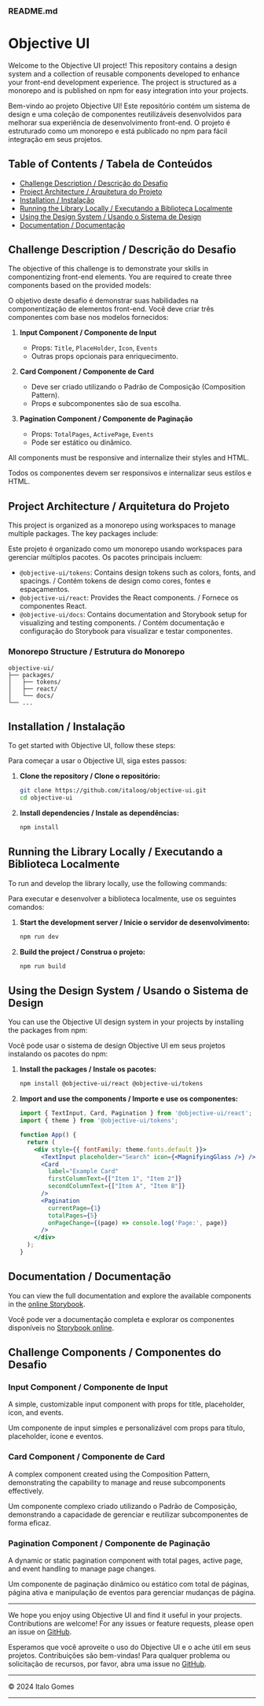 ### README.md

# Objective UI

Welcome to the Objective UI project! This repository contains a design system and a collection of reusable components developed to enhance your front-end development experience. The project is structured as a monorepo and is published on npm for easy integration into your projects.

Bem-vindo ao projeto Objective UI! Este repositório contém um sistema de design e uma coleção de componentes reutilizáveis desenvolvidos para melhorar sua experiência de desenvolvimento front-end. O projeto é estruturado como um monorepo e está publicado no npm para fácil integração em seus projetos.

## Table of Contents / Tabela de Conteúdos

- [Challenge Description / Descrição do Desafio](#challenge-description--descrição-do-desafio)
- [Project Architecture / Arquitetura do Projeto](#project-architecture--arquitetura-do-projeto)
- [Installation / Instalação](#installation--instalação)
- [Running the Library Locally / Executando a Biblioteca Localmente](#running-the-library-locally--executando-a-biblioteca-localmente)
- [Using the Design System / Usando o Sistema de Design](#using-the-design-system--usando-o-sistema-de-design)
- [Documentation / Documentação](#documentation--documentação)

## Challenge Description / Descrição do Desafio

The objective of this challenge is to demonstrate your skills in componentizing front-end elements. You are required to create three components based on the provided models:

O objetivo deste desafio é demonstrar suas habilidades na componentização de elementos front-end. Você deve criar três componentes com base nos modelos fornecidos:

1. **Input Component / Componente de Input**
   - Props: `Title`, `PlaceHolder`, `Icon`, `Events`
   - Outras props opcionais para enriquecimento.

2. **Card Component / Componente de Card**
   - Deve ser criado utilizando o Padrão de Composição (Composition Pattern).
   - Props e subcomponentes são de sua escolha.

3. **Pagination Component / Componente de Paginação**
   - Props: `TotalPages`, `ActivePage`, `Events`
   - Pode ser estático ou dinâmico.

All components must be responsive and internalize their styles and HTML.

Todos os componentes devem ser responsivos e internalizar seus estilos e HTML.

## Project Architecture / Arquitetura do Projeto

This project is organized as a monorepo using workspaces to manage multiple packages. The key packages include:

Este projeto é organizado como um monorepo usando workspaces para gerenciar múltiplos pacotes. Os pacotes principais incluem:

- `@objective-ui/tokens`: Contains design tokens such as colors, fonts, and spacings. / Contém tokens de design como cores, fontes e espaçamentos.
- `@objective-ui/react`: Provides the React components. / Fornece os componentes React.
- `@objective-ui/docs`: Contains documentation and Storybook setup for visualizing and testing components. / Contém documentação e configuração do Storybook para visualizar e testar componentes.

### Monorepo Structure / Estrutura do Monorepo

```
objective-ui/
├── packages/
│   ├── tokens/
│   ├── react/
│   └── docs/
└── ...
```

## Installation / Instalação

To get started with Objective UI, follow these steps:

Para começar a usar o Objective UI, siga estes passos:

1. **Clone the repository / Clone o repositório:**
   ```sh
   git clone https://github.com/italoog/objective-ui.git
   cd objective-ui
   ```

2. **Install dependencies / Instale as dependências:**
   ```sh
   npm install
   ```

## Running the Library Locally / Executando a Biblioteca Localmente

To run and develop the library locally, use the following commands:

Para executar e desenvolver a biblioteca localmente, use os seguintes comandos:

1. **Start the development server / Inicie o servidor de desenvolvimento:**
   ```sh
   npm run dev
   ```

2. **Build the project / Construa o projeto:**
   ```sh
   npm run build
   ```

## Using the Design System / Usando o Sistema de Design

You can use the Objective UI design system in your projects by installing the packages from npm:

Você pode usar o sistema de design Objective UI em seus projetos instalando os pacotes do npm:

1. **Install the packages / Instale os pacotes:**
   ```sh
   npm install @objective-ui/react @objective-ui/tokens
   ```

2. **Import and use the components / Importe e use os componentes:**
   ```jsx
   import { TextInput, Card, Pagination } from '@objective-ui/react';
   import { theme } from '@objective-ui/tokens';

   function App() {
     return (
       <div style={{ fontFamily: theme.fonts.default }}>
         <TextInput placeholder="Search" icon={<MagnifyingGlass />} />
         <Card 
           label="Example Card" 
           firstColumnText={["Item 1", "Item 2"]} 
           secondColumnText={["Item A", "Item B"]} 
         />
         <Pagination 
           currentPage={1} 
           totalPages={5} 
           onPageChange={(page) => console.log('Page:', page)} 
         />
       </div>
     );
   }
   ```

## Documentation / Documentação

You can view the full documentation and explore the available components in the [online Storybook](https://italoog.github.io/objective-ui/).

Você pode ver a documentação completa e explorar os componentes disponíveis no [Storybook online](https://italoog.github.io/objective-ui/).

## Challenge Components / Componentes do Desafio

### Input Component / Componente de Input
A simple, customizable input component with props for title, placeholder, icon, and events.

Um componente de input simples e personalizável com props para título, placeholder, ícone e eventos.

### Card Component / Componente de Card
A complex component created using the Composition Pattern, demonstrating the capability to manage and reuse subcomponents effectively.

Um componente complexo criado utilizando o Padrão de Composição, demonstrando a capacidade de gerenciar e reutilizar subcomponentes de forma eficaz.

### Pagination Component / Componente de Paginação
A dynamic or static pagination component with total pages, active page, and event handling to manage page changes.

Um componente de paginação dinâmico ou estático com total de páginas, página ativa e manipulação de eventos para gerenciar mudanças de página.

---

We hope you enjoy using Objective UI and find it useful in your projects. Contributions are welcome! For any issues or feature requests, please open an issue on [GitHub](https://github.com/italoog/objective-ui).

Esperamos que você aproveite o uso do Objective UI e o ache útil em seus projetos. Contribuições são bem-vindas! Para qualquer problema ou solicitação de recursos, por favor, abra uma issue no [GitHub](https://github.com/italoog/objective-ui).

---

© 2024 Italo Gomes

---
